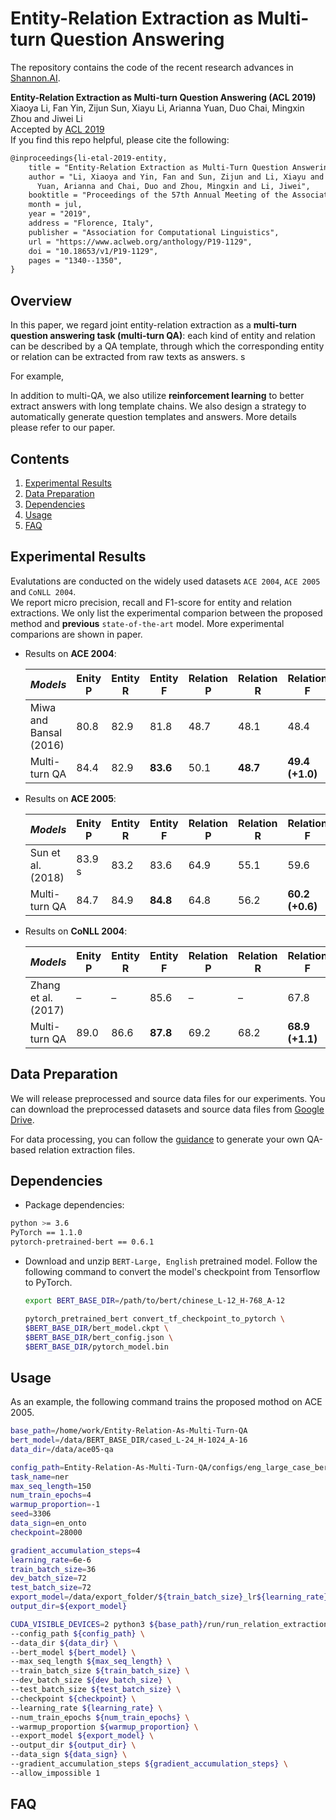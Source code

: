 # Entity-Relation Extraction as Multi-turn Question Answering

The repository contains the code of the recent research advances in [Shannon.AI](http://www.shannonai.com). 

**Entity-Relation Extraction as Multi-turn Question Answering (ACL 2019)**<br>
Xiaoya Li, Fan Yin, Zijun Sun, Xiayu Li, Arianna Yuan, Duo Chai, Mingxin Zhou and Jiwei Li <br> 
Accepted by [ACL 2019](https://arxiv.org/pdf/1905.05529.pdf) <br>
If you find this repo helpful, please cite the following:
```latex
@inproceedings{li-etal-2019-entity,
    title = "Entity-Relation Extraction as Multi-Turn Question Answering",
    author = "Li, Xiaoya and Yin, Fan and Sun, Zijun and Li, Xiayu and
      Yuan, Arianna and Chai, Duo and Zhou, Mingxin and Li, Jiwei",
    booktitle = "Proceedings of the 57th Annual Meeting of the Association for Computational Linguistics",
    month = jul,
    year = "2019",
    address = "Florence, Italy",
    publisher = "Association for Computational Linguistics",
    url = "https://www.aclweb.org/anthology/P19-1129",
    doi = "10.18653/v1/P19-1129",
    pages = "1340--1350",
}
```
 

## Overview

In this paper, we regard joint entity-relation extraction as a **multi-turn question answering task (multi-turn QA)**: each kind of entity and relation can be described by a QA template, through which the corresponding entity or relation can be extracted from raw texts as answers. s<br> 

For example, 

In addition to multi-QA, we also utilize **reinforcement learning** to better extract answers with long template chains. We also design a strategy to automatically generate question templates and answers. More details please refer to our paper.


## Contents
1. [Experimental Results](#experimental-results)
2. [Data Preparation](#data-preparation) 
2. [Dependencies](#dependencies)
3. [Usage](#usage)
4. [FAQ](#faq)


## Experimental Results

Evalutations are conducted on the widely used datasets `ACE 2004`, `ACE 2005` and `CoNLL 2004`.  
We report micro precision, recall and F1-score for entity and relation extractions. 
We only list the experimental comparion between the proposed method and **previous** `state-of-the-art` model. More experimental comparions are shown in paper. 

- Results on **ACE 2004**:

   *Models* | Enity P | Entity R | Entity F | Relation P | Relation R | Relation F
   --- | --- | --- | --- | --- | --- | --- 
   Miwa and Bansal (2016) | 80.8 | 82.9 | 81.8 | 48.7 | 48.1 | 48.4 
  Multi-turn QA| 84.4 | 82.9 | **83.6** | 50.1 | **48.7** | **49.4 (+1.0)** 
  
- Results on **ACE 2005**:

  | *Models* | Enity P | Entity R | Entity F | Relation P | Relation R | Relation F|
  | --- | --- | --- | --- | --- | --- | --- |
  |Sun et al. (2018) |83.9 s|83.2| 83.6| 64.9| 55.1| 59.6|
  |Multi-turn QA |84.7 |84.9|**84.8** |64.8| 56.2| **60.2 (+0.6)**|
  
- Results on **CoNLL 2004**:

  | *Models* | Enity P | Entity R | Entity F | Relation P | Relation R | Relation F|
  | --- | --- | --- | --- | --- | --- | --- |
  |Zhang et al. (2017) |– |–| 85.6 |– |–| 67.8|
  |Multi-turn QA | 89.0 | 86.6 | **87.8** | 69.2 | 68.2 | **68.9 (+1.1)**|


## Data Preparation

We will release preprocessed and source data files for our experiments. 
You can download the preprocessed datasets and source data files from [Google  Drive](./docs/data_download.md). 

For data processing, you can follow the [guidance](./docs/data_preprocess.md) to generate your own QA-based relation extraction files.

    
## Dependencies 

* Package dependencies: 
```bash 
python >= 3.6
PyTorch == 1.1.0
pytorch-pretrained-bert == 0.6.1 
```
* Download and unzip `BERT-Large, English` pretrained model. Follow the following command to convert the model's checkpoint from Tensorflow to PyTorch. 
    
    ```bash 
    export BERT_BASE_DIR=/path/to/bert/chinese_L-12_H-768_A-12

    pytorch_pretrained_bert convert_tf_checkpoint_to_pytorch \
    $BERT_BASE_DIR/bert_model.ckpt \
    $BERT_BASE_DIR/bert_config.json \
    $BERT_BASE_DIR/pytorch_model.bin
    ```


## Usage
As an example, the following command trains the proposed mothod on ACE 2005. 

```bash 
base_path=/home/work/Entity-Relation-As-Multi-Turn-QA
bert_model=/data/BERT_BASE_DIR/cased_L-24_H-1024_A-16
data_dir=/data/ace05-qa

config_path=Entity-Relation-As-Multi-Turn-QA/configs/eng_large_case_bert.json
task_name=ner
max_seq_length=150
num_train_epochs=4
warmup_proportion=-1
seed=3306
data_sign=en_onto
checkpoint=28000

gradient_accumulation_steps=4
learning_rate=6e-6
train_batch_size=36
dev_batch_size=72
test_batch_size=72
export_model=/data/export_folder/${train_batch_size}_lr${learning_rate}
output_dir=${export_model}

CUDA_VISIBLE_DEVICES=2 python3 ${base_path}/run/run_relation_extraction.py \
--config_path ${config_path} \
--data_dir ${data_dir} \
--bert_model ${bert_model} \
--max_seq_length ${max_seq_length} \
--train_batch_size ${train_batch_size} \
--dev_batch_size ${dev_batch_size} \
--test_batch_size ${test_batch_size} \
--checkpoint ${checkpoint} \
--learning_rate ${learning_rate} \
--num_train_epochs ${num_train_epochs} \
--warmup_proportion ${warmup_proportion} \
--export_model ${export_model} \
--output_dir ${output_dir} \
--data_sign ${data_sign} \
--gradient_accumulation_steps ${gradient_accumulation_steps} \
--allow_impossible 1 
```

## FAQ


